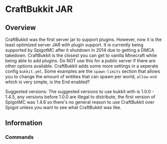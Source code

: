 # CraftBukkit JAR

## Overview

CraftBukkit was the first server jar to support plugins.
However, now it is the least optimized server JAR with plugin support.
It is currently being supported by SpigotMC after it shutdown in 2014 due to getting a DMCA takedown.
CraftBukkit is the closest you can get to vanilla Minecraft while being able to add plugins.
Do NOT use this for a public server if there are other options available.
CraftBukkit adds some more settings in a seperate config `bukkit.yml`. Some examples are the `spawn-limits` section that allows you to change the amount of entities that can spawn per world, `allow-end` which is very simple, is the End enabled?

Suggested versions: The suggested versions to use bukkit with is 1.0.0 - 1.4.5, any versions before 1.0.0 are illegal to distribute, the first version of SpigotMC was 1.4.6 so there's no general reason to use CraftBukkit over Spigot unless you want to see what CraftBukkit was like. 

## Information

### Commands


